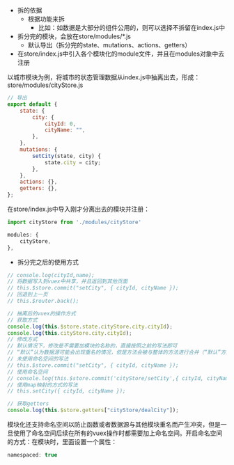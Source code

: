 - 拆的依据
  - 根据功能来拆
    - 比如：如数据是大部分的组件公用的，则可以选择不拆留在index.js中
- 拆分完的模块，会放在store/modules/*.js
  - 默认导出（拆分完的state、mutations、actions、getters）
- 在store/index.js中引入各个模块化的module文件，并且在modules对象中去注册





以城市模块为例，将城市的状态管理数据从index.js中抽离出去，形成：store/modules/cityStore.js

~~~javascript
// 导出
export default {
    state: {
        city: {
            cityId: 0,
            cityName: "",
        },
    },
    mutations: {
        setCity(state, city) {
            state.city = city;
        },
    },
    actions: {},
    getters: {},
};
~~~

在store/index.js中导入刚才分离出去的模块并注册：

~~~javascript
import cityStore from './modules/cityStore'
~~~

~~~javascript
modules: {
    cityStore,
},
~~~

- 拆分完之后的使用方式

~~~javascript
// console.log(cityId,name);
// 将数据写入到vuex中共享，并且返回到其他页面
// this.$store.commit("setCity", { cityId, cityName });
// 回退到上一页
// this.$router.back();

// 抽离后的vuex的操作方式
// 获取方式
console.log(this.$store.state.cityStore.city.cityId);
console.log(this.cityStore.city.cityId);
// 修改方式
// 默认情况下，修改是不需要加模块的名称的，直接按照之前的写法即可
// “默认”认为数据源可能会出现重名的情况，但是方法会被与整体的方法进行合并（“默认”方法不重名）
// 未使用命名空间的写法
// this.$store.commit("setCity", { cityId, cityName });
// 使用命名空间
// console.log(this.$store.commit('cityStore/setCity',{ cityId, cityName }));
// 使用map映射的方式的写法
// this.setCity({ cityId, cityName });

// 获取getters
console.log(this.$store.getters["cityStore/dealCity"]);
~~~

模块化还支持命名空间以防止函数或者数据源与其他模块重名而产生冲突，但是一旦使用了命名空间后续在所有的vuex操作时都需要加上命名空间。开启命名空间的方式：在模块时，里面设置一个属性：

~~~javascript
namespaced: true
~~~

